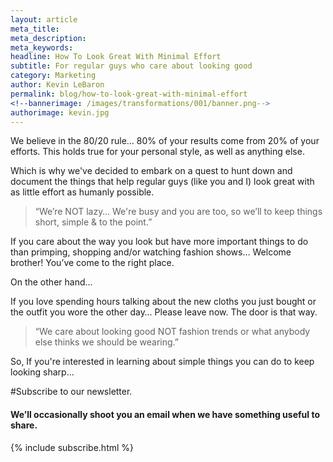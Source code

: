 ```yaml
--- 
layout: article
meta_title: 
meta_description:
meta_keywords:
headline: How To Look Great With Minimal Effort
subtitle: For regular guys who care about looking good
category: Marketing
author: Kevin LeBaron
permalink: blog/how-to-look-great-with-minimal-effort
<!--bannerimage: /images/transformations/001/banner.png-->
authorimage: kevin.jpg
---
```

We believe in the 80/20 rule… 80% of your results come from 20% of your efforts. This holds true for your personal style, as well as anything else.

Which is why we've decided to embark on a quest to hunt down and document the things that help regular guys (like you and I) look great with as little effort as humanly possible. 

>“We’re NOT lazy… We're busy and you are too, so we’ll to keep things short, simple & to the point.”

If you care about the way you look but have more important things to do than primping, shopping and/or watching fashion shows… Welcome brother! You’ve come to the right place.

On the other hand...

If you love spending hours talking about the new cloths you just bought or the outfit you wore the other day… Please leave now. The door is that way.

>“We care about looking good NOT fashion trends or what anybody else thinks we should be wearing.”

So, If you're interested in learning about simple things you can do to keep looking sharp... 

#Subscribe to our newsletter. 

#### We’ll occasionally shoot you an email when we have something useful to share.

{% include subscribe.html %}